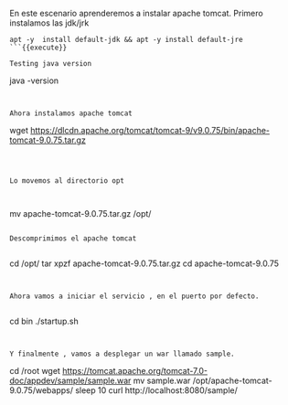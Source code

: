 En este escenario aprenderemos a instalar apache tomcat.
Primero instalamos las jdk/jrk


```
apt -y  install default-jdk && apt -y install default-jre
```{{execute}}

Testing java version
```

java -version

```{{execute}}


Ahora instalamos apache tomcat

```

wget https://dlcdn.apache.org/tomcat/tomcat-9/v9.0.75/bin/apache-tomcat-9.0.75.tar.gz

```{{execute}}



Lo movemos al directorio opt



```

mv apache-tomcat-9.0.75.tar.gz /opt/

```{{execute}}

Descomprimimos el apache tomcat


```

cd /opt/
tar xpzf apache-tomcat-9.0.75.tar.gz
cd apache-tomcat-9.0.75


```{{execute}}


Ahora vamos a iniciar el servicio , en el puerto por defecto.


```
cd bin
./startup.sh
```{{execute}}


Y finalmente , vamos a desplegar un war llamado sample.
```
cd /root
wget https://tomcat.apache.org/tomcat-7.0-doc/appdev/sample/sample.war
mv sample.war /opt/apache-tomcat-9.0.75/webapps/
sleep 10
curl http://localhost:8080/sample/
```{{execute}}

